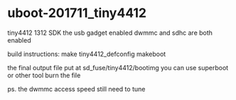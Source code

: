 # uboot-201711_tiny4412

tiny4412 1312 SDK
the usb gadget enabled
dwmmc and sdhc are both enabled

build instructions:
make tiny4412_defconfig
makeboot

the final output file put at sd_fuse/tiny4412/bootimg
you can use superboot or other tool burn the file

ps. the dwmmc access speed still need to tune

